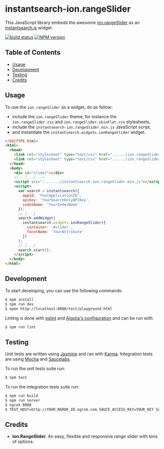 instantsearch-ion.rangeSlider
=================

This JavaScript library embeds the awesome [ion.rangeSlider](https://github.com/IonDen/ion.rangeSlider) as an [instantsearch.js](https://github.com/algolia/instantsearch.js) widget.

[![build status](https://travis-ci.org/algolia/instantsearch-ion.rangeSlider.svg?branch=master)](http://travis-ci.org/algolia/instantsearch-ion.rangeSlider)
[![NPM version](https://badge.fury.io/js/instantsearch-ion.rangeSlider.svg)](http://badge.fury.io/js/instantsearch-ion.rangeSlider)

Table of Contents
-----------------

* [Usage](#usage)
* [Development](#development)
* [Testing](#testing)
* [Credits](#credits)

Usage
------

To use the `ion.rangeSlider` as a widget, do as follow:

 * include the `ion.rangeSlider` theme, for instance the `ion.rangeSlider.css` and `ion.rangeSlider.skinFlat.css` stylesheets,
 * include the `instantsearch-ion.rangeSlider.min.js` JavaScript script,
 * and instantiate the `instantsearch.widgets.ionRangeSlider` widget.

```html
<!DOCTYPE html>
<html>
  <head>
    <link rel="stylesheet" type="text/css" href="....../ion.rangeSlider.css">
    <link rel="stylesheet" type="text/css" href="....../ion.rangeSlider.skinFlat.css">
  </head>
  <body>
    <div id="slider"></div>
    <!-- [...] -->
    <script src="......../instantsearch-ion.rangeSlider.min.js"></script>
    <script>
      var search = instantsearch({
        appId: 'YourApplicationID',
        apiKey: 'YourSearchOnlyAPIKey',
        indexName: 'YourIndexName'
      });
      // [...]
      search.addWidget(
        instantsearch.widgets.ionRangeSlider({
          container: '#slider',
          facetName: 'YourAttribute'
        })
      );
      // [...]
      search.start();
    </script>
  </body>
</html>
```

Development
------

To start developing, you can use the following commands:

```sh
$ npm install
$ npm run dev
$ open http://localhost:8888/test/playground.html
```

Linting is done with [eslint](http://eslint.org/) and [Algolia's configuration](https://github.com/algolia/eslint-config-algolia) and can be run with:

```sh
$ npm run lint
```

Testing
------

Unit tests are written using [Jasmine](http://jasmine.github.io/) and ran with [Karma](http://karma-runner.github.io/). Integration tests are using [Mocha](http://mochajs.org/) and [Saucelabs](https://saucelabs.com/).

To run the unit tests suite run:

```sh
$ npm test
```

To run the integration tests suite run:

```sh
$ npm run build
$ npm run server
$ ngrok 8888
$ TEST_HOST=http://YOUR_NGROK_ID.ngrok.com SAUCE_ACCESS_KEY=YOUR_KEY SAUCE_USERNAME=YOUR_USERNAME./node_modules/mocha/bin/mocha --harmony -R spec ./test/integration/test.js
```

Credits
------

 * **Ion.RangeSlider**. An easy, flexible and responsive range slider with tons of options.
